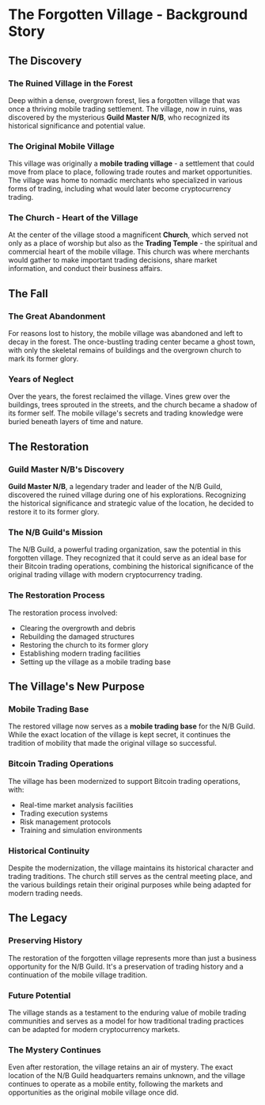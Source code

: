 # The Forgotten Village - Background Story

## The Discovery

### The Ruined Village in the Forest

Deep within a dense, overgrown forest, lies a forgotten village that was once a thriving mobile trading settlement. The village, now in ruins, was discovered by the mysterious **Guild Master N/B**, who recognized its historical significance and potential value.

### The Original Mobile Village

This village was originally a **mobile trading village** - a settlement that could move from place to place, following trade routes and market opportunities. The village was home to nomadic merchants who specialized in various forms of trading, including what would later become cryptocurrency trading.

### The Church - Heart of the Village

At the center of the village stood a magnificent **Church**, which served not only as a place of worship but also as the **Trading Temple** - the spiritual and commercial heart of the mobile village. This church was where merchants would gather to make important trading decisions, share market information, and conduct their business affairs.

## The Fall

### The Great Abandonment

For reasons lost to history, the mobile village was abandoned and left to decay in the forest. The once-bustling trading center became a ghost town, with only the skeletal remains of buildings and the overgrown church to mark its former glory.

### Years of Neglect

Over the years, the forest reclaimed the village. Vines grew over the buildings, trees sprouted in the streets, and the church became a shadow of its former self. The mobile village's secrets and trading knowledge were buried beneath layers of time and nature.

## The Restoration

### Guild Master N/B's Discovery

**Guild Master N/B**, a legendary trader and leader of the N/B Guild, discovered the ruined village during one of his explorations. Recognizing the historical significance and strategic value of the location, he decided to restore it to its former glory.

### The N/B Guild's Mission

The N/B Guild, a powerful trading organization, saw the potential in this forgotten village. They recognized that it could serve as an ideal base for their Bitcoin trading operations, combining the historical significance of the original trading village with modern cryptocurrency trading.

### The Restoration Process

The restoration process involved:
- Clearing the overgrowth and debris
- Rebuilding the damaged structures
- Restoring the church to its former glory
- Establishing modern trading facilities
- Setting up the village as a mobile trading base

## The Village's New Purpose

### Mobile Trading Base

The restored village now serves as a **mobile trading base** for the N/B Guild. While the exact location of the village is kept secret, it continues the tradition of mobility that made the original village so successful.

### Bitcoin Trading Operations

The village has been modernized to support Bitcoin trading operations, with:
- Real-time market analysis facilities
- Trading execution systems
- Risk management protocols
- Training and simulation environments

### Historical Continuity

Despite the modernization, the village maintains its historical character and trading traditions. The church still serves as the central meeting place, and the various buildings retain their original purposes while being adapted for modern trading needs.

## The Legacy

### Preserving History

The restoration of the forgotten village represents more than just a business opportunity for the N/B Guild. It's a preservation of trading history and a continuation of the mobile village tradition.

### Future Potential

The village stands as a testament to the enduring value of mobile trading communities and serves as a model for how traditional trading practices can be adapted for modern cryptocurrency markets.

### The Mystery Continues

Even after restoration, the village retains an air of mystery. The exact location of the N/B Guild headquarters remains unknown, and the village continues to operate as a mobile entity, following the markets and opportunities as the original mobile village once did.
